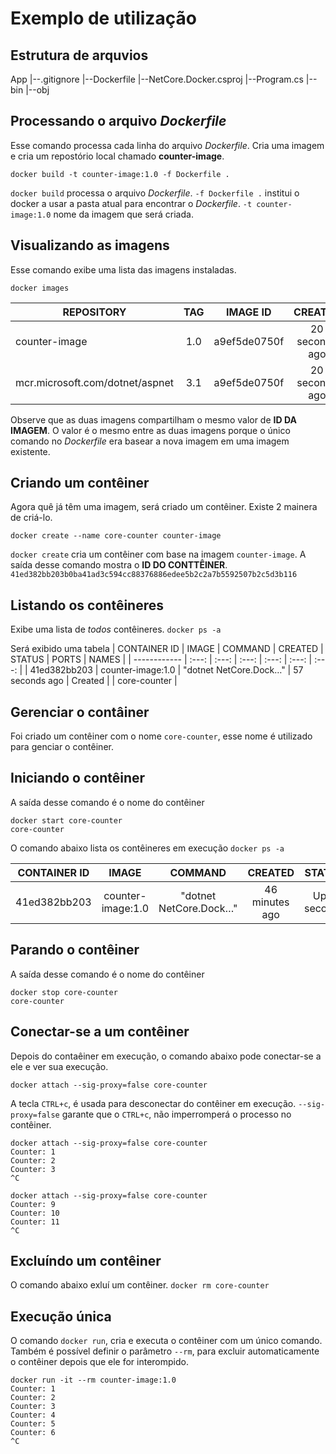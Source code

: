 # Exemplo de utilização

Estrutura de arquvios
---

App
|--.gitignore
|--Dockerfile
|--NetCore.Docker.csproj
|--Program.cs
|--bin
|--obj

Processando o arquivo _Dockerfile_
---
Esse comando processa cada linha do arquivo _Dockerfile_. Cria uma imagem e cria um repostório local chamado **counter-image**.
```
docker build -t counter-image:1.0 -f Dockerfile .
```

`docker build` processa o arquivo _Dockerfile_.
`-f Dockerfile .` institui o docker a usar a pasta atual para encontrar o _Dockerfile_.
`-t counter-image:1.0`  nome da imagem que será criada.

Visualizando as imagens
---
Esse comando exibe uma lista das imagens instaladas.
```
docker images
```

| REPOSITORY | TAG | IMAGE ID | CREATED | SIZE |
| ---------- | :-: | :------: | :-----: | :--: |
| counter-image | 1.0 | a9ef5de0750f | 20 seconds ago | 208MB |
| mcr.microsoft.com/dotnet/aspnet | 3.1 | a9ef5de0750f |  20 seconds ago | 208MB |

Observe que as duas imagens compartilham o mesmo valor de **ID DA IMAGEM**. O valor é o mesmo entre as duas imagens porque o único comando no _Dockerfile_ era basear a nova imagem em uma imagem existente.


Criando um contêiner
---
Agora quê já têm uma imagem, será criado um contêiner. Existe 2 mainera de criá-lo.

```
docker create --name core-counter counter-image
```
`docker create` cria um contêiner com base na imagem `counter-image`. A saída desse comando mostra o **ID DO CONTTÊINER**.
`41ed382bb203b0ba41ad3c594cc88376886edee5b2c2a7b5592507b2c5d3b116`


Listando os contêineres
---
Exibe uma lista de _todos_ contêineres.
`docker ps -a`

Será exibido uma tabela
| CONTAINER ID | IMAGE | COMMAND | CREATED | STATUS | PORTS | NAMES |
| ------------ | :---: | :---: | :---: | :---: | :---: | :---: |
| 41ed382bb203 | counter-image:1.0 | "dotnet NetCore.Dock…" | 57 seconds ago | Created |  | core-counter |

Gerenciar o contâiner
---
Foi criado um contêiner com o nome `core-counter`, esse nome é utilizado para genciar o contêiner.

Iniciando o contêiner
---
A saída desse comando é o nome do contêiner 
```
docker start core-counter
core-counter
```

O comando abaixo lista os contêineres em execução
`
docker ps -a
`

| CONTAINER ID | IMAGE | COMMAND | CREATED | STATUS | PORTS | NAMES | 
| ------------ | :---: | :-----: | :------: | :---: | :---: | :---: | 
| 41ed382bb203 | counter-image:1.0 | "dotnet NetCore.Dock…" | 46 minutes ago | Up 8 seconds |  | core-counter |


Parando o contêiner
---
A saída desse comando é o nome do contêiner
```
docker stop core-counter
core-counter
```

Conectar-se a um contêiner
---
Depois do contaêiner em execução, o comando abaixo pode conectar-se a ele e ver sua execução.

```
docker attach --sig-proxy=false core-counter
```
A tecla `CTRL+c`, é usada para desconectar do contêiner em execução.
`--sig-proxy=false` garante que o `CTRL+c`, não imperromperá o processo no contêiner.

```
docker attach --sig-proxy=false core-counter
Counter: 1
Counter: 2
Counter: 3
^C

docker attach --sig-proxy=false core-counter
Counter: 9
Counter: 10
Counter: 11
^C
```

Excluíndo um contêiner
---
O comando abaixo exluí um contêiner.
`docker rm core-counter`

Execução única
---
O comando `docker run`, cria e executa o contêiner com um único comando. Também é possível definir o parâmetro `--rm`, para excluir automaticamente o contêiner depois que ele for interompido.

```
docker run -it --rm counter-image:1.0
Counter: 1
Counter: 2
Counter: 3
Counter: 4
Counter: 5
Counter: 6
^C
```

